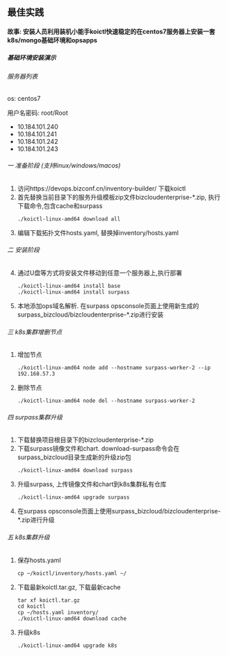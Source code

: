 最佳实践
--
#### 故事: 安装人员利用装机小能手koictl快速稳定的在centos7服务器上安装一套k8s/mongo基础环境和opsapps

##### 基础环境安装演示

###### 服务器列表
os: centos7

用户名密码: root/Root
  - 10.184.101.240
  - 10.184.101.241
  - 10.184.101.242
  - 10.184.101.243

###### 一 准备阶段 (支持linux/windows/macos)

1. 访问https://devops.bizconf.cn/inventory-builder/ 下载koictl
2. 首先替换当前目录下的服务升级模板zip文件bizcloudenterprise-*.zip, 执行下载命令,包含cache和surpass
   ```shell script
   ./koictl-linux-amd64 download all 
   ```
3. 编辑下载拓扑文件hosts.yaml, 替换掉inventory/hosts.yaml

###### 二 安装阶段

4. 通过U盘等方式将安装文件移动到任意一个服务器上,执行部署

   ```shell script
   ./koictl-linux-amd64 install base
   ./koictl-linux-amd64 install surpass
   ```
5. 本地添加ops域名解析. 在surpass opsconsole页面上使用新生成的surpass_bizcloud/bizcloudenterprise-*.zip进行安装
###### 三 k8s集群增删节点

1. 增加节点

    ```shell script
    ./koictl-linux-amd64 node add --hostname surpass-worker-2 --ip 192.168.57.3
    ```

2. 删除节点
    ```shell script
    ./koictl-linux-amd64 node del --hostname surpass-worker-2
    ```
   
###### 四 surpass集群升级

1. 下载替换项目根目录下的bizcloudenterprise-*.zip
2. 下载surpass镜像文件和chart. 
   download-surpass命令会在surpass_bizcloud目录生成新的升级zip包
    ```shell script
    ./koictl-linux-amd64 download surpass
    ```
3. 升级surpass, 上传镜像文件和chart到k8s集群私有仓库
    ```shell script
    ./koictl-linux-amd64 upgrade surpass
    ```
4. 在surpass opsconsole页面上使用surpass_bizcloud/bizcloudenterprise-*.zip进行升级


###### 五 k8s集群升级
1. 保存hosts.yaml
    ```shell script
    cp ~/koictl/inventory/hosts.yaml ~/
    ```

2. 下载最新koictl.tar.gz, 下载最新cache
    ```shell script
    tar xf koictl.tar.gz
    cd koictl
    cp ~/hosts.yaml inventory/
    ./koictl-linux-amd64 download cache
    ```
3. 升级k8s
    ```shell script
    ./koictl-linux-amd64 upgrade k8s
    ```
